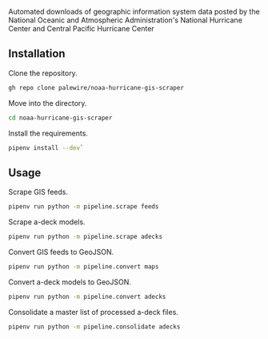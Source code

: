 Automated downloads of geographic information system data posted by the National Oceanic and Atmospheric Administration's National Hurricane Center and Central Pacific Hurricane Center

## Installation

Clone the repository.

```bash
gh repo clone palewire/noaa-hurricane-gis-scraper
```

Move into the directory.

```bash
cd noaa-hurricane-gis-scraper
```

Install the requirements.

```bash
pipenv install --dev`
```

## Usage

Scrape GIS feeds.

```bash
pipenv run python -m pipeline.scrape feeds
```

Scrape a-deck models.

```bash
pipenv run python -m pipeline.scrape adecks
```

Convert GIS feeds to GeoJSON.

```bash
pipenv run python -m pipeline.convert maps
```

Convert a-deck models to GeoJSON.

```bash
pipenv run python -m pipeline.convert adecks
```

Consolidate a master list of processed a-deck files.

```bash
pipenv run python -m pipeline.consolidate adecks
```
